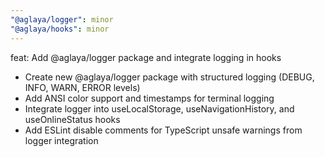 ```yaml
---
"@aglaya/logger": minor
"@aglaya/hooks": minor
---
```


feat: Add @aglaya/logger package and integrate logging in hooks

- Create new @aglaya/logger package with structured logging (DEBUG, INFO, WARN, ERROR levels)
- Add ANSI color support and timestamps for terminal logging
- Integrate logger into useLocalStorage, useNavigationHistory, and useOnlineStatus hooks
- Add ESLint disable comments for TypeScript unsafe warnings from logger integration
